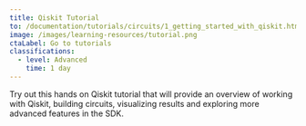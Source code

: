 ```yaml
---
title: Qiskit Tutorial
to: /documentation/tutorials/circuits/1_getting_started_with_qiskit.html
image: /images/learning-resources/tutorial.png
ctaLabel: Go to tutorials
classifications:
  - level: Advanced
    time: 1 day
---
```

Try out this hands on Qiskit tutorial that will provide an overview of working with Qiskit, building circuits, visualizing results and exploring more advanced features in the SDK.
